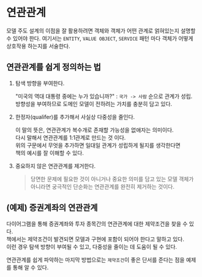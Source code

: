   # 연관관계

  모델 주도 설계의 이점을 잘 활용하려면 객체와 객체가 어떤 관계로 얽혀있는지 설명할 수 있어야 한다. 여기서는 `ENTITY`, `VALUE OBJECT`, `SERVICE` 패턴 마다 객체가 어떻게 상호작용 하는지를 서술한다.   

  ## 연관관계를 쉽게 정의하는 법

  1. 탐색 방향을 부여한다.

      "미국의 역대 대통령 중에는 누가 있습니까?" :  `국가 -> 사람` 순으로 관계가 성립.  
      방향성을 부여하므로 도메인 모델이 전하려는 가치를 충분히 담고 있다.

  2. 한정자(qualifer)를 추가해서 사실상 다중성을 줄인다.

      이 말의 뜻은, 연관관계가 복수개로 존재할 가능성을 없애자는 의미이다.  
      다시 말해서 연관관계를 1:1관계로 만드는 것 이다.  
      위의 구문에서 무엇을 추가하면 일대일 관계가 성립하게 될지를 생각한다면  
      책의 예시를 잘 이해할 수 있다.       
  
  3. 중요하지 않은 연관관계를 제거한다.

      > 당면한 문제에 필요한 것이 아니거나 중요한 의미를 담고 있는 모델 객체가 아니라면 궁극적인 단순화는 연관관계를 완전히 제거하는 것이다.

  ## (예제) 증권계좌의 연관관계

  다이어그램을 통해 증권계좌와 투자 종목간의 연관관계에 대한 제약조건을 찾을 수 있다.  
  책에서는 제약조건이 발견되면 모델과 구현에 포함이 되어야 한다고 말하고 있다.  
  이런 경우 탐색 방향이 부여될 수 있고, 다중성을 줄이는 데 도움이 될 수 있다.  
  
  연관관계를 쉽게 파악하는 마지막 방법으로는 `제약조건`이 좋은 단서를 준다는 점을 예제를 통해 알 수 있다.
